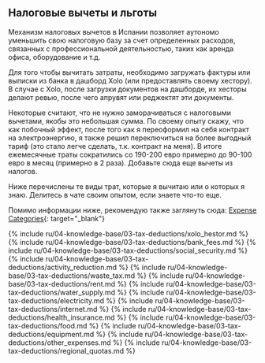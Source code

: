 ## Налоговые вычеты и льготы

Механизм налоговых вычетов в Испании позволяет аутономо уменьшить свою
налоговую базу за счет определенных расходов, связанных с
профессиональной деятельностью, таких как аренда офиса, оборудование и т.д.

Для того чтобы вычитать затраты, необходимо загружать фактуры или выписки из
банка в дашборд Xolo (или предоставлять своему хестору). В
случае с Xolo, после загрузки документов на дашборде, их хесторы делают
ревью, после чего апрувят или реджектят эти документы.

Некоторые считают, что не нужно заморачиваться с налоговыми вычетами, якобы
это небольшая сумма. По своему опыту скажу, что как побочный
эффект, после того как я переоформил на себя контракт на электроэнергию, я
также решил переключиться на более выгодный тариф (это стало
легче сделать, т.к. контракт на меня). В итоге ежемесячные траты сократились
со 190-200 евро примерно до 90-100 евро в месяц (примерно в 2
раза). Добавьте сюда еще вычеты из налогов.

Ниже перечислены те виды трат, которые я вычитаю или о которых я знаю.
Делитесь в чате своим опытом, если знаете что-то еще.

Помимо информации ниже, рекомендую также заглянуть
сюда: [Expense Categories](https://www.xolo.io/es-en/faq/xolo-spain/category/all-you-can-deduct-as-a-freelancer-in-spain/subcategory/expense-categories){:
target="_blank"}

{% include ru/04-knowledge-base/03-tax-deductions/xolo_hestor.md %}
{% include ru/04-knowledge-base/03-tax-deductions/bank_fees.md %}
{% include ru/04-knowledge-base/03-tax-deductions/social_security.md %}
{% include ru/04-knowledge-base/03-tax-deductions/activity_reduction.md %}
{% include ru/04-knowledge-base/03-tax-deductions/waste_tax.md %}
{% include ru/04-knowledge-base/03-tax-deductions/rent.md %}
{% include ru/04-knowledge-base/03-tax-deductions/water_supply.md %}
{% include ru/04-knowledge-base/03-tax-deductions/electricity.md %}
{% include ru/04-knowledge-base/03-tax-deductions/internet.md %}
{% include ru/04-knowledge-base/03-tax-deductions/health_insurance.md %}
{% include ru/04-knowledge-base/03-tax-deductions/food.md %}
{% include ru/04-knowledge-base/03-tax-deductions/equipment.md %}
{% include ru/04-knowledge-base/03-tax-deductions/other_expenses.md %}
{% include ru/04-knowledge-base/03-tax-deductions/regional_quotas.md %}
